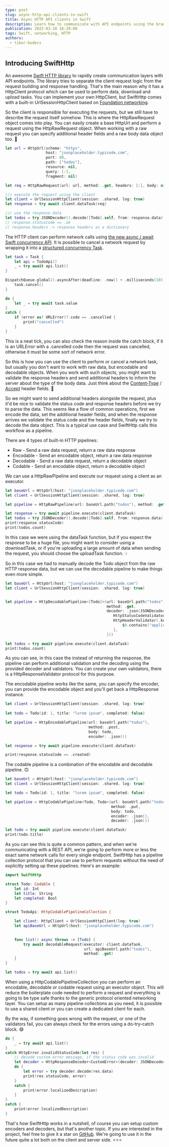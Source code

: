 ```yaml
---
type: post
slug: async-http-api-clients-in-swift
title: Async HTTP API clients in Swift
description: Learn how to communicate with API endpoints using the brand new SwiftHttp library, including async / await support.
publication: 2022-03-18 16:20:00
tags: Swift, networking, HTTP
authors:
  - tibor-bodecs
---
```


## Introducing SwiftHttp

An awesome [Swift HTTP library](https://github.com/binarybirds/swift-http/) to rapidly create communication layers with API endpoints. The library tries to separate the client request logic from the request building and response handling. That's the main reason why it has a HttpClient protocol which can be used to perform data, download and upload tasks. You can implement your own HttpClient, but SwiftHttp comes with a built-in UrlSessionHttpClient based on [Foundation networking](https://developer.apple.com/documentation/foundation/urlsession).

So the client is responsible for executing the requests, but we still have to describe the request itself somehow. This is where the HttpRawRequest object comes into play. You can easily create a base HttpUrl and perform a request using the HttpRawRequest object. When working with a raw request you can specify additional header fields and a raw body data object too. 💪

```swift
let url = HttpUrl(scheme: "https",
                  host: "jsonplaceholder.typicode.com",
                  port: 80,
                  path: ["todos"],
                  resource: nil,
                  query: [:],
                  fragment: nil)

let req = HttpRawRequest(url: url, method: .get, headers: [:], body: nil)

/// execute the request using the client
let client = UrlSessionHttpClient(session: .shared, log: true)
let response = try await client.dataTask(req)

/// use the response data
let todos = try JSONDecoder().decode([Todo].self, from: response.data)
// response.statusCode == .ok
// response.headers -> response headers as a dictionary
```

The HTTP client can perform network calls using [the new async / await Swift concurrency API](https://theswiftdev.com/introduction-to-asyncawait-in-swift/). It is possible to cancel a network request by wrapping it into a [structured concurrency Task](https://theswiftdev.com/swift-structured-concurrency-tutorial/).

```swift
let task = Task {
    let api = TodoApi()
    _ = try await api.list()
}

DispatchQueue.global().asyncAfter(deadline: .now() + .milliseconds(10)) {
    task.cancel()
}

do {
    let _ = try await task.value
}
catch {
    if (error as? URLError)?.code == .cancelled {
        print("cancelled")
    }
}
```

This is a neat tick, you can also check the reason inside the catch block, if it is an URLError with a .cancelled code then the request was cancelled, otherwise it must be some sort of network error.

So this is how you can use the client to perform or cancel a network task, but usually you don't want to work with raw data, but encodable and decodable objects. When you work with such objects, you might want to validate the response headers and send additional headers to inform the server about the type of the body data. Just think about the [Content-Type](https://developer.mozilla.org/en-US/docs/Web/HTTP/Headers/Content-Type) / [Accept](https://developer.mozilla.org/en-US/docs/Web/HTTP/Headers/Accept) header fields. 🤔

So we might want to send additional headers alongside the request, plus it'd be nice to validate the status code and response headers before we try to parse the data. This seems like a flow of common operations, first we encode the data, set the additional header fields, and when the response arrives we validate the status code and the header fields, finally we try to decode the data object. This is a typical use case and SwiftHttp calls this workflow as a pipeline.

There are 4 types of built-in HTTP pipelines:

- Raw - Send a raw data request, return a raw data response
- Encodable - Send an encodable object, return a raw data response
- Decodable - Send a raw data request, return a decodable object
- Codable - Send an encodable object, return a decodable object

We can use a HttpRawPipeline and execute our request using a client as an executor.

```swift
let baseUrl = HttpUrl(host: "jsonplaceholder.typicode.com")
let client = UrlSessionHttpClient(session: .shared, log: true)

let pipeline = HttpRawPipeline(url: baseUrl.path("todos"), method: .get)

let response = try await pipeline.execute(client.dataTask)
let todos = try JSONDecoder().decode([Todo].self, from: response.data)
print(response.statusCode)
print(todos.count)
```

In this case we were using the dataTask function, but if you expect the response to be a huge file, you might want to consider using a downloadTask, or if you're uploading a large amount of data when sending the request, you should choose the uploadTask function. 💡

So in this case we had to manually decode the Todo object from the raw HTTP response data, but we can use the decodable pipeline to make things even more simple.

```swift
let baseUrl = HttpUrl(host: "jsonplaceholder.typicode.com")
let client = UrlSessionHttpClient(session: .shared, log: true)


let pipeline = HttpDecodablePipeline<[Todo]>(url: baseUrl.path("todos"),
                                             method: .get,
                                             decoder: .json(JSONDecoder(), validators: [
                                                HttpStatusCodeValidator(.ok),
                                                HttpHeaderValidator(.key(.contentType)) {
                                                    $0.contains("application/json")
                                                },
                                             ]))

let todos = try await pipeline.execute(client.dataTask)
print(todos.count)
```

As you can see, in this case the instead of returning the response, the pipeline can perform additional validation and the decoding using the provided decoder and validators. You can create your own validators, there is a HttpResponseValidator protocol for this purpose.

The encodable pipeline works like the same, you can specify the encoder, you can provide the encodable object and you'll get back a HttpResponse instance.

```swift
let client = UrlSessionHttpClient(session: .shared, log: true)
        
let todo = Todo(id: 1, title: "lorem ipsum", completed: false)

let pipeline = HttpEncodablePipeline(url: baseUrl.path("todos"),
                                     method: .post,
                                     body: todo,
                                     encoder: .json())

let response = try await pipeline.execute(client.dataTask)

print(response.statusCode == .created)
```

The codable pipeline is a combination of the encodable and decodable pipeline. 🙃

```swift
let baseUrl = HttpUrl(host: "jsonplaceholder.typicode.com")
let client = UrlSessionHttpClient(session: .shared, log: true)

let todo = Todo(id: 1, title: "lorem ipsum", completed: false)

let pipeline = HttpCodablePipeline<Todo, Todo>(url: baseUrl.path("todos", String(1)),
                                               method: .put,
                                               body: todo,
                                               encoder: .json(),
                                               decoder: .json())

let todo = try await pipeline.execute(client.dataTask)
print(todo.title)
```

As you can see this is quite a common pattern, and when we're communicating with a REST API, we're going to perform more or less the exact same network calls for every single endpoint. SwiftHttp has a pipeline collection protocol that you can use to perform requests without the need of explicitly setting up these pipelines. Here's an example:

```swift
import SwiftHttp

struct Todo: Codable {
    let id: Int
    let title: String
    let completed: Bool
}

struct TodoApi: HttpCodablePipelineCollection {

    let client: HttpClient = UrlSessionHttpClient(log: true)
    let apiBaseUrl = HttpUrl(host: "jsonplaceholder.typicode.com")

    
    func list() async throws -> [Todo] {
        try await decodableRequest(executor: client.dataTask,
                                   url: apiBaseUrl.path("todos"),
                                   method: .get)
    }    
}

let todos = try await api.list()
```

When using a HttpCodablePipelineCollection you can perform an encodable, decodable or codable request using an executor object. This will reduce the boilerplate code needed to perform a request and everything is going to be type safe thanks to the generic protocol oriented networking layer. You can setup as many pipeline collections as you need, it is possible to use a shared client or you can create a dedicated client for each.

By the way, if something goes wrong with the request, or one of the validators fail, you can always check for the errors using a do-try-catch block. 😅

```swift
do {
    _ = try await api.list()
}
catch HttpError.invalidStatusCode(let res) {
    // decode custom error message, if the status code was invalid
    let decoder = HttpResponseDecoder<CustomError>(decoder: JSONDecoder())
    do {
        let error = try decoder.decode(res.data)
        print(res.statusCode, error)
    }
    catch {
        print(error.localizedDescription)
    }
}
catch {
    print(error.localizedDescription)
}
```

That's how SwiftHttp works in a nutshell, of course you can setup custom encoders and decoders, but that's another topic. If you are interested in the project, feel free to give it a star on [GitHub](https://github.com/BinaryBirds/swift-http). We're going to use it in the future quite a lot both on the client and server side. ⭐️⭐️⭐️
